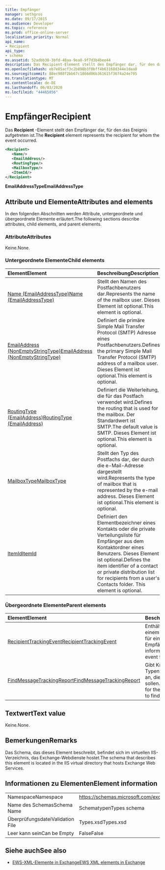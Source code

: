 ```yaml
---
title: Empfänger
manager: sethgros
ms.date: 09/17/2015
ms.audience: Developer
ms.topic: reference
ms.prod: office-online-server
localization_priority: Normal
api_name:
- Recipient
api_type:
- schema
ms.assetid: 52adbb30-3bfd-48aa-9ea8-9f7d3b4bee44
description: Das Recipient-Element stellt den Empfänger dar, für den das Ereignis aufgetreten ist.
ms.openlocfilehash: eb7e85acf3c2b898b3f0bff4b63168d344e1daa8
ms.sourcegitcommit: 88ec988f2bb67c1866d06b361615f3674a24e795
ms.translationtype: MT
ms.contentlocale: de-DE
ms.lasthandoff: 06/03/2020
ms.locfileid: "44465856"
---
```

# <a name="recipient"></a><span data-ttu-id="97f83-103">Empfänger</span><span class="sxs-lookup"><span data-stu-id="97f83-103">Recipient</span></span>

<span data-ttu-id="97f83-104">Das **Recipient** -Element stellt den Empfänger dar, für den das Ereignis aufgetreten ist.</span><span class="sxs-lookup"><span data-stu-id="97f83-104">The **Recipient** element represents the recipient for whom the event occurred.</span></span> 
  
```XML
<Recipient>
   <Name/>
   <EmailAddress/>
   <RoutingType/>
   <MailboxType/>
   <ItemId/>
</Recipient>
```

 <span data-ttu-id="97f83-105">**EmailAddressType**</span><span class="sxs-lookup"><span data-stu-id="97f83-105">**EmailAddressType**</span></span>
## <a name="attributes-and-elements"></a><span data-ttu-id="97f83-106">Attribute und Elemente</span><span class="sxs-lookup"><span data-stu-id="97f83-106">Attributes and elements</span></span>

<span data-ttu-id="97f83-107">In den folgenden Abschnitten werden Attribute, untergeordnete und übergeordnete Elemente erläutert.</span><span class="sxs-lookup"><span data-stu-id="97f83-107">The following sections describe attributes, child elements, and parent elements.</span></span>
  
### <a name="attributes"></a><span data-ttu-id="97f83-108">Attribute</span><span class="sxs-lookup"><span data-stu-id="97f83-108">Attributes</span></span>

<span data-ttu-id="97f83-109">Keine.</span><span class="sxs-lookup"><span data-stu-id="97f83-109">None.</span></span>
  
### <a name="child-elements"></a><span data-ttu-id="97f83-110">Untergeordnete Elemente</span><span class="sxs-lookup"><span data-stu-id="97f83-110">Child elements</span></span>

|<span data-ttu-id="97f83-111">**Element**</span><span class="sxs-lookup"><span data-stu-id="97f83-111">**Element**</span></span>|<span data-ttu-id="97f83-112">**Beschreibung**</span><span class="sxs-lookup"><span data-stu-id="97f83-112">**Description**</span></span>|
|:-----|:-----|
|[<span data-ttu-id="97f83-113">Name (EmailAddressType)</span><span class="sxs-lookup"><span data-stu-id="97f83-113">Name (EmailAddressType)</span></span>](name-emailaddresstype.md) <br/> |<span data-ttu-id="97f83-114">Stellt den Namen des Postfachbenutzers dar.</span><span class="sxs-lookup"><span data-stu-id="97f83-114">Represents the name of the mailbox user.</span></span> <span data-ttu-id="97f83-115">Dieses Element ist optional.</span><span class="sxs-lookup"><span data-stu-id="97f83-115">This element is optional.</span></span>  <br/> |
|[<span data-ttu-id="97f83-116">EmailAddress (NonEmptyStringType)</span><span class="sxs-lookup"><span data-stu-id="97f83-116">EmailAddress (NonEmptyStringType)</span></span>](emailaddress-nonemptystringtype.md) <br/> |<span data-ttu-id="97f83-117">Definiert die primäre Simple Mail Transfer Protocol (SMTP) Adresse eines Postfachbenutzers.</span><span class="sxs-lookup"><span data-stu-id="97f83-117">Defines the primary Simple Mail Transfer Protocol (SMTP) address of a mailbox user.</span></span> <span data-ttu-id="97f83-118">Dieses Element ist optional.</span><span class="sxs-lookup"><span data-stu-id="97f83-118">This element is optional.</span></span>  <br/> |
|[<span data-ttu-id="97f83-119">RoutingType (EmailAddress)</span><span class="sxs-lookup"><span data-stu-id="97f83-119">RoutingType (EmailAddress)</span></span>](routingtype-emailaddress.md) <br/> |<span data-ttu-id="97f83-120">Definiert die Weiterleitung, die für das Postfach verwendet wird.</span><span class="sxs-lookup"><span data-stu-id="97f83-120">Defines the routing that is used for the mailbox.</span></span> <span data-ttu-id="97f83-121">Der Standardwert ist SMTP.</span><span class="sxs-lookup"><span data-stu-id="97f83-121">The default value is SMTP.</span></span> <span data-ttu-id="97f83-122">Dieses Element ist optional.</span><span class="sxs-lookup"><span data-stu-id="97f83-122">This element is optional.</span></span>  <br/> |
|[<span data-ttu-id="97f83-123">MailboxType</span><span class="sxs-lookup"><span data-stu-id="97f83-123">MailboxType</span></span>](mailboxtype.md) <br/> |<span data-ttu-id="97f83-124">Stellt den Typ des Postfachs dar, der durch die e-Mail-Adresse dargestellt wird.</span><span class="sxs-lookup"><span data-stu-id="97f83-124">Represents the type of mailbox that is represented by the e-mail address.</span></span> <span data-ttu-id="97f83-125">Dieses Element ist optional.</span><span class="sxs-lookup"><span data-stu-id="97f83-125">This element is optional.</span></span>  <br/> |
|[<span data-ttu-id="97f83-126">ItemId</span><span class="sxs-lookup"><span data-stu-id="97f83-126">ItemId</span></span>](itemid.md) <br/> |<span data-ttu-id="97f83-p105">Definiert den Elementbezeichner eines Kontakts oder die private Verteilungsliste für Empfänger aus dem Kontaktordner eines Benutzers. Dieses Element ist optional.</span><span class="sxs-lookup"><span data-stu-id="97f83-p105">Defines the item identifier of a contact or private distribution list for recipients from a user's Contacts folder. This element is optional.</span></span>  <br/> |
   
### <a name="parent-elements"></a><span data-ttu-id="97f83-129">Übergeordnete Elemente</span><span class="sxs-lookup"><span data-stu-id="97f83-129">Parent elements</span></span>

|<span data-ttu-id="97f83-130">**Element**</span><span class="sxs-lookup"><span data-stu-id="97f83-130">**Element**</span></span>|<span data-ttu-id="97f83-131">**Beschreibung**</span><span class="sxs-lookup"><span data-stu-id="97f83-131">**Description**</span></span>|
|:-----|:-----|
|[<span data-ttu-id="97f83-132">RecipientTrackingEvent</span><span class="sxs-lookup"><span data-stu-id="97f83-132">RecipientTrackingEvent</span></span>](recipienttrackingevent.md) <br/> |<span data-ttu-id="97f83-133">Enthält Informationen zu einem einzelnen Ereignis für einen Empfänger.</span><span class="sxs-lookup"><span data-stu-id="97f83-133">Contains information for a single event for a recipient.</span></span>  <br/> |
|[<span data-ttu-id="97f83-134">FindMessageTrackingReport</span><span class="sxs-lookup"><span data-stu-id="97f83-134">FindMessageTrackingReport</span></span>](findmessagetrackingreport.md) <br/> |<span data-ttu-id="97f83-135">Gibt Kriterien für die Typen von Nachrichten an, die gesucht werden sollen.</span><span class="sxs-lookup"><span data-stu-id="97f83-135">Specifies criteria for the types of messages to find.</span></span>  <br/> |
   
## <a name="text-value"></a><span data-ttu-id="97f83-136">Textwert</span><span class="sxs-lookup"><span data-stu-id="97f83-136">Text value</span></span>

<span data-ttu-id="97f83-137">Keine.</span><span class="sxs-lookup"><span data-stu-id="97f83-137">None.</span></span>
  
## <a name="remarks"></a><span data-ttu-id="97f83-138">Bemerkungen</span><span class="sxs-lookup"><span data-stu-id="97f83-138">Remarks</span></span>

<span data-ttu-id="97f83-139">Das Schema, das dieses Element beschreibt, befindet sich im virtuellen IIS-Verzeichnis, das Exchange-Webdienste hostet.</span><span class="sxs-lookup"><span data-stu-id="97f83-139">The schema that describes this element is located in the IIS virtual directory that hosts Exchange Web Services.</span></span>
  
## <a name="element-information"></a><span data-ttu-id="97f83-140">Informationen zu Elementen</span><span class="sxs-lookup"><span data-stu-id="97f83-140">Element information</span></span>

|||
|:-----|:-----|
|<span data-ttu-id="97f83-141">Namespace</span><span class="sxs-lookup"><span data-stu-id="97f83-141">Namespace</span></span>  <br/> |https://schemas.microsoft.com/exchange/services/2006/types  <br/> |
|<span data-ttu-id="97f83-142">Name des Schemas</span><span class="sxs-lookup"><span data-stu-id="97f83-142">Schema Name</span></span>  <br/> |<span data-ttu-id="97f83-143">Schematypen</span><span class="sxs-lookup"><span data-stu-id="97f83-143">Types schema</span></span>  <br/> |
|<span data-ttu-id="97f83-144">Überprüfungsdatei</span><span class="sxs-lookup"><span data-stu-id="97f83-144">Validation File</span></span>  <br/> |<span data-ttu-id="97f83-145">Types.xsd</span><span class="sxs-lookup"><span data-stu-id="97f83-145">Types.xsd</span></span>  <br/> |
|<span data-ttu-id="97f83-146">Leer kann sein</span><span class="sxs-lookup"><span data-stu-id="97f83-146">Can be Empty</span></span>  <br/> |<span data-ttu-id="97f83-147">False</span><span class="sxs-lookup"><span data-stu-id="97f83-147">False</span></span>  <br/> |
   
## <a name="see-also"></a><span data-ttu-id="97f83-148">Siehe auch</span><span class="sxs-lookup"><span data-stu-id="97f83-148">See also</span></span>



- [<span data-ttu-id="97f83-149">EWS-XML-Elemente in Exchange</span><span class="sxs-lookup"><span data-stu-id="97f83-149">EWS XML elements in Exchange</span></span>](ews-xml-elements-in-exchange.md)

